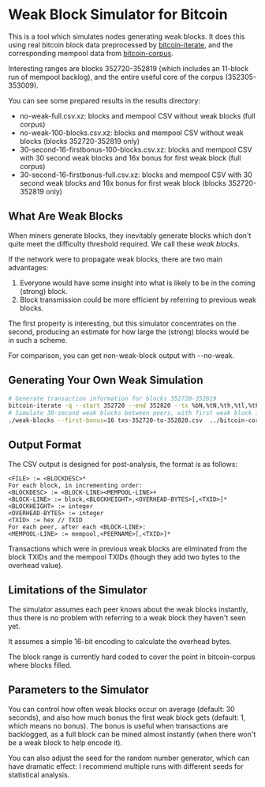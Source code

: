 Weak Block Simulator for Bitcoin
================================

This is a tool which simulates nodes generating weak blocks.  It does this
using real bitcoin block data preprocessed by [bitcoin-iterate](https://github.com/rustyrussell/bitcoin-iterate), and the corresponding mempool data from [bitcoin-corpus](https://github.com/rustyrussell/bitcoin-corpus).

Interesting ranges are blocks 352720-352819 (which includes an 11-block run of mempool backlog), and the entire useful core of the corpus (352305-353009).

You can see some prepared results in the results directory:

* no-weak-full.csv.xz: blocks and mempool CSV without weak blocks (full corpus)
* no-weak-100-blocks.csv.xz: blocks and mempool CSV without weak blocks (blocks 352720-352819 only)
* 30-second-16-firstbonus-100-blocks.csv.xz: blocks and mempool CSV with 30 second weak blocks and 16x bonus for first weak block (full corpus)
* 30-second-16-firstbonus-full.csv.xz: blocks and mempool CSV with 30 second weak blocks and 16x bonus for first weak block (blocks 352720-352819 only)

What Are Weak Blocks
--------------------

When miners generate blocks, they inevitably generate blocks which
don't quite meet the difficulty threshold required.  We call these
*weak blocks*.

If the network were to propagate weak blocks, there are two main
advantages:

1. Everyone would have some insight into what is likely to be in the
   coming (strong) block.
2. Block transmission could be more efficient by referring to previous
   weak blocks.

The first property is interesting, but this simulator concentrates on
the second, producing an estimate for how large the (strong) blocks
would be in such a scheme.

For comparison, you can get non-weak-block output with --no-weak.

Generating Your Own Weak Simulation
-----------------------------------

```bash
# Generate transaction information for blocks 352720-352819
bitcoin-iterate -q --start 352720 --end 352820 --tx %bN,%tN,%th,%tl,%tF > txs-352720-to-352820.csv
# Simulate 30-second weak blocks between peers, with first weak block 16x easier
./weak-blocks --first-bonus=16 txs-352720-to-352820.csv  ../bitcoin-corpus/au ../bitcoin-corpus/sg ../bitcoin-corpus/sf ../bitcoin-corpus/sf-rn > 30-second-weak-blocks-16-bonus.csv
```

Output Format
-------------
The CSV output is designed for post-analysis, the format is as follows:

```
<FILE> := <BLOCKDESC>*
For each block, in incrementing order:
<BLOCKDESC> := <BLOCK-LINE><MEMPOOL-LINE>+
<BLOCK-LINE> := block,<BLOCKHEIGHT>,<OVERHEAD-BYTES>[,<TXID>]*
<BLOCKHEIGHT> := integer
<OVERHEAD-BYTES> := integer
<TXID> := hex // TXID
For each peer, after each <BLOCK-LINE>:
<MEMPOOL-LINE> := mempool,<PEERNAME>[,<TXID>]*
```

Transactions which were in previous weak blocks are eliminated from
the block TXIDs and the mempool TXIDs (though they add two bytes to
the overhead value).

Limitations of the Simulator
----------------------------

The simulator assumes each peer knows about the weak blocks instantly,
thus there is no problem with referring to a weak block they haven't
seen yet.

It assumes a simple 16-bit encoding to calculate the overhead bytes.

The block range is currently hard coded to cover the point in
bitcoin-corpus where blocks filled.

Parameters to the Simulator
---------------------------

You can control how often weak blocks occur on average (default: 30
seconds), and also how much bonus the first weak block gets (default:
1, which means no bonus).  The bonus is useful when transactions are
backlogged, as a full block can be mined almost instantly (when there
won't be a weak block to help encode it).

You can also adjust the seed for the random number generator, which
can have dramatic effect: I recommend multiple runs with different
seeds for statistical analysis.
